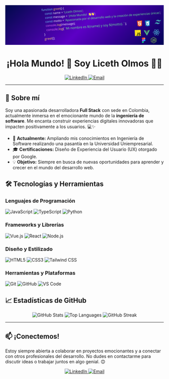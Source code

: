 <div align="center">
  <img src="function greet() {.png" alt="Portada del proyecto" >
</div>

<h1 align="center">¡Hola Mundo! 👋 Soy Liceth Olmos 👩‍💻</h1>

<p align="center">
  <a href="https://www.linkedin.com/in/liceth-olmos/">
    <img src="https://img.shields.io/badge/LinkedIn-0A66C2.svg?style=for-the-badge&logo=linkedin&logoColor=white" alt="LinkedIn">
  </a>
  <a href="mailto:tuemail@example.com">
    <img src="https://img.shields.io/badge/Email-D14836?style=for-the-badge&logo=gmail&logoColor=white" alt="Email">
  </a>
</p>

---

## 🌟 Sobre mí

Soy una apasionada desarrolladora **Full Stack** con sede en Colombia, actualmente inmersa en el emocionante mundo de la **ingeniería de software**. Me encanta construir experiencias digitales innovadoras que impacten positivamente a los usuarios. 💻✨

- 🚀 **Actualmente:** Ampliando mis conocimientos en Ingeniería de Software realizando una pasantía en la Universidad Uniempresarial.
- 🎓 **Certificaciones:** Diseño de Experiencia del Usuario (UX) otorgado por Google.
- 💡 **Objetivo:** Siempre en busca de nuevas oportunidades para aprender y crecer en el mundo del desarrollo web.

## 🛠️ Tecnologías y Herramientas

### Lenguajes de Programación
<img src="https://img.shields.io/badge/JavaScript-F7DF1E.svg?style=for-the-badge&logo=javascript&logoColor=black" alt="JavaScript">
<img src="https://img.shields.io/badge/TypeScript-3178C6.svg?style=for-the-badge&logo=typescript&logoColor=white" alt="TypeScript">
<img src="https://img.shields.io/badge/Python-3776AB.svg?style=for-the-badge&logo=python&logoColor=white" alt="Python">

### Frameworks y Librerías
<img src="https://img.shields.io/badge/Vue.js-4FC08D.svg?style=for-the-badge&logo=vuedotjs&logoColor=white" alt="Vue.js">
<img src="https://img.shields.io/badge/React-61DAFB.svg?style=for-the-badge&logo=react&logoColor=black" alt="React">
<img src="https://img.shields.io/badge/Node.js-339933.svg?style=for-the-badge&logo=node-dot-js&logoColor=white" alt="Node.js">

### Diseño y Estilizado
<img src="https://img.shields.io/badge/HTML5-E34F26.svg?style=for-the-badge&logo=html5&logoColor=white" alt="HTML5">
<img src="https://img.shields.io/badge/CSS3-1572B6.svg?style=for-the-badge&logo=css3&logoColor=white" alt="CSS3">
<img src="https://img.shields.io/badge/Tailwind%20CSS-06B6D4.svg?style=for-the-badge&logo=tailwind-css&logoColor=white" alt="Tailwind CSS">

### Herramientas y Plataformas
<img src="https://img.shields.io/badge/Git-F05032.svg?style=for-the-badge&logo=git&logoColor=white" alt="Git">
<img src="https://img.shields.io/badge/GitHub-181717.svg?style=for-the-badge&logo=github&logoColor=white" alt="GitHub">
<img src="https://img.shields.io/badge/Visual%20Studio%20Code-007ACC.svg?style=for-the-badge&logo=visual-studio-code&logoColor=white" alt="VS Code">

## 📈 Estadísticas de GitHub

<div align="center">
  <img src="https://github-readme-stats.vercel.app/api?username=liceth1006&theme=radical&show_icons=true&include_all_commits=true&count_private=true" alt="GitHub Stats" />
  <img src="https://github-readme-stats.vercel.app/api/top-langs/?username=liceth1006&theme=radical&layout=compact" alt="Top Languages" />
  <img src="https://github-readme-streak-stats.herokuapp.com/?user=liceth1006&theme=radical&hide_border=false" alt="GitHub Streak" />
</div>

---

## 📫 ¡Conectemos!

Estoy siempre abierta a colaborar en proyectos emocionantes y a conectar con otros profesionales del desarrollo. No dudes en contactarme para discutir ideas o trabajar juntos en algo genial. 😊

<p align="center">
  <a href="https://www.linkedin.com/in/liceth-olmos/">
    <img src="https://img.shields.io/badge/LinkedIn-0A66C2.svg?style=for-the-badge&logo=linkedin&logoColor=white" alt="LinkedIn">
  </a>
  <a href="mailto:tuemail@example.com">
    <img src="https://img.shields.io/badge/Email-D14836?style=for-the-badge&logo=gmail&logoColor=white" alt="Email">
  </a>
</p>
